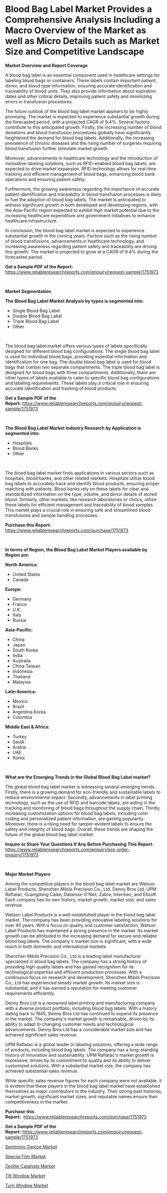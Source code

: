 <p><h1>Blood Bag Label Market Provides a Comprehensive Analysis Including a Macro Overview of the Market as well as Micro Details such as Market Size and Competitive Landscape</h1></p><p><strong>Market Overview and Report Coverage</strong></p>
<p><p>A blood bag label is an essential component used in healthcare settings for labeling blood bags or containers. These labels contain important patient, donor, and blood type information, ensuring accurate identification and traceability of blood units. They also provide information about expiration dates and other critical details, improving patient safety and minimizing errors in transfusion procedures.</p><p>The future outlook of the blood bag label market appears to be highly promising. The market is expected to experience substantial growth during the forecasted period, with a projected CAGR of 9.4%. Several factors contribute to this anticipated growth. Firstly, the increasing number of blood donations and blood transfusion procedures globally have significantly heightened the demand for blood bag labels. Additionally, the increasing prevalence of chronic diseases and the rising number of surgeries requiring blood transfusion further stimulate market growth.</p><p>Moreover, advancements in healthcare technology and the introduction of innovative labeling solutions, such as RFID-enabled blood bag labels, are expected to drive market expansion. RFID technology allows for real-time tracking and efficient management of blood bags, enhancing blood bank operations and ensuring patient safety.</p><p>Furthermore, the growing awareness regarding the importance of accurate patient identification and traceability in blood transfusion processes is likely to fuel the adoption of blood bag labels. The market is anticipated to witness significant growth in both developed and developing regions, with the Asia-Pacific region expected to exhibit high market potential due to the increasing healthcare expenditure and government initiatives to enhance healthcare infrastructure.</p><p>In conclusion, the blood bag label market is expected to experience substantial growth in the coming years. Factors such as the rising number of blood transfusions, advancements in healthcare technology, and increasing awareness regarding patient safety and traceability are driving this growth. The market is projected to grow at a CAGR of 9.4% during the forecasted period.</p></p>
<p><strong>Get a Sample PDF of the Report:</strong> <a href="https://www.reliableresearchreports.com/enquiry/request-sample/1751973">https://www.reliableresearchreports.com/enquiry/request-sample/1751973</a></p>
<p>&nbsp;</p>
<p><strong>Market Segmentation</strong></p>
<p><strong>The Blood Bag Label Market Analysis by types is segmented into:</strong></p>
<p><ul><li>Single Blood Bag Label</li><li>Double Blood Bag Label</li><li>Triple Blood Bag Label</li><li>Other</li></ul></p>
<p>&nbsp;</p>
<p><p>The blood bag label market offers various types of labels specifically designed for different blood bag configurations. The single blood bag label is used for individual blood bags, providing essential information and identification for one bag. The double blood bag label is used for blood bags that contain two separate compartments. The triple blood bag label is designed for blood bags with three compartments. Additionally, there are other types of labels available to cater to specific blood bag configurations and labeling requirements. These labels play a critical role in ensuring accurate identification and tracking of blood products.</p></p>
<p><strong>Get a Sample PDF of the Report:</strong>&nbsp;<a href="https://www.reliableresearchreports.com/enquiry/request-sample/1751973">https://www.reliableresearchreports.com/enquiry/request-sample/1751973</a></p>
<p>&nbsp;</p>
<p><strong>The Blood Bag Label Market Industry Research by Application is segmented into:</strong></p>
<p><ul><li>Hospitals</li><li>Blood Banks</li><li>Other</li></ul></p>
<p>&nbsp;</p>
<p><p>The blood bag label market finds applications in various sectors such as hospitals, blood banks, and other related markets. Hospitals utilize blood bag labels to accurately track and identify blood products, ensuring proper matching with patients. Blood banks rely on these labels for clear and standardized information on the type, volume, and donor details of stored blood. Similarly, other markets, like research laboratories or clinics, utilize these labels for efficient management and traceability of blood samples. This market plays a crucial role in ensuring safe and streamlined blood transfusions and sample handling processes.</p></p>
<p><strong>Purchase this Report:</strong>&nbsp; <a href="https://www.reliableresearchreports.com/purchase/1751973">https://www.reliableresearchreports.com/purchase/1751973</a></p>
<p>&nbsp;</p>
<p><strong>In terms of Region, the Blood Bag Label Market Players available by Region are:</strong></p>
<p>
    <p> <strong> North America: </strong>
        <ul>
            <li>United States</li>
            <li>Canada</li>
        </ul>
        </p> 
    <p> <strong> Europe: </strong>
        <ul>
            <li>Germany</li>
            <li>France</li>
            <li>U.K.</li>
            <li>Italy</li>
            <li>Russia</li>
        </ul>
        </p> 
    <p> <strong> Asia-Pacific: </strong>
        <ul>
            <li>China</li>
            <li>Japan</li>
            <li>South Korea</li>
            <li>India</li>
            <li>Australia</li>
            <li>China Taiwan</li>
            <li>Indonesia</li>
            <li>Thailand</li>
            <li>Malaysia</li>
        </ul>
        </p> 
    <p> <strong> Latin America: </strong>
        <ul>
            <li>Mexico</li>
            <li>Brazil</li>
            <li>Argentina Korea</li>
            <li>Colombia</li>
        </ul>
        </p> 
    <p> <strong> Middle East & Africa: </strong>
        <ul>
            <li>Turkey</li>
            <li>Saudi</li>
            <li>Arabia</li>
            <li>UAE</li>
            <li>Korea</li>
        </ul>
    </p>
    </p>
<p>&nbsp;</p>
<p><strong>What are the Emerging Trends in the Global Blood Bag Label market?</strong></p>
<p><p>The global blood bag label market is witnessing several emerging trends. Firstly, there is a growing demand for eco-friendly and sustainable labels to reduce environmental impact. Secondly, advancements in label printing technology, such as the use of RFID and barcode labels, are aiding in the tracking and monitoring of blood bags throughout the supply chain. Thirdly, increasing customization options for blood bag labels, including color coding and personalized patient information, are gaining popularity. Moreover, there is a rising need for tamper-evident labels to ensure the safety and integrity of blood bags. Overall, these trends are shaping the future of the global blood bag label market.</p></p>
<p><strong>Inquire or Share Your Questions If Any Before Purchasing This Report</strong>- <a href="https://www.reliableresearchreports.com/enquiry/pre-order-enquiry/1751973">https://www.reliableresearchreports.com/enquiry/pre-order-enquiry/1751973</a></p>
<p>&nbsp;</p>
<p><strong>Major Market Players</strong></p>
<p><p>Among the competitive players in the blood bag label market are Watson Label Products, Shenzhen Mibils Precision Co., Ltd, Denny Bros Ltd, UPM Raflatac, Guangdong Caike, Datamax-O'Neil, Zabra, Intermec, and Etisoft. Each company has its own history, market growth, market size, and sales revenue.</p><p>Watson Label Products is a well-established player in the blood bag label market. The company has been providing innovative labeling solutions for over 40 years. With a focus on quality and customer satisfaction, Watson Label Products has maintained a strong presence in the market. Its market growth can be attributed to the increasing demand for secure and reliable blood bag labels. The company's market size is significant, with a wide reach in both domestic and international markets.</p><p>Shenzhen Mibils Precision Co., Ltd is a leading label manufacturer specialized in blood bag labels. The company has a strong history of providing high-quality labels and has gained recognition for its technological expertise and efficient production processes. With a continuous focus on research and development, Shenzhen Mibils Precision Co., Ltd has experienced steady market growth. Its market size is substantial, and it has earned a reputation for meeting customer requirements efficiently.</p><p>Denny Bros Ltd is a renowned label printing and manufacturing company with a diverse product portfolio, including blood bag labels. With a history dating back to 1945, Denny Bros Ltd has continued to expand its presence in the market. The company's market growth is remarkable, driven by its ability to adapt to changing customer needs and technological advancements. Denny Bros Ltd has a considerable market size and has achieved significant sales revenue.</p><p>UPM Raflatac is a global leader in labeling solutions, offering a wide range of products, including blood bag labels. The company has a long-standing history of innovation and sustainability. UPM Raflatac's market growth is impressive, driven by its commitment to quality and its ability to deliver customized solutions. With a substantial market size, the company has achieved substantial sales revenue.</p><p>While specific sales revenue figures for each company were not available, it is evident that these players in the blood bag label market have established themselves as major contributors to the industry. Their strong past histories, market growth, significant market sizes, and reputable names ensure their competitiveness in the market.</p></p>
<p><strong>Purchase this Report:</strong>&nbsp;&nbsp;<a href="https://www.reliableresearchreports.com/purchase/1751973">https://www.reliableresearchreports.com/purchase/1751973</a></p>
<p></p>
<p><strong>Get a Sample PDF of the Report:</strong>&nbsp;<a href="https://www.reliableresearchreports.com/enquiry/request-sample/1751973">https://www.reliableresearchreports.com/enquiry/request-sample/1751973</a></p>
<p><p><a href="https://medium.com/@darianswift1922/spintronic-device-market-the-key-to-successful-business-strategy-forecast-till-2030-7af0c4ea28ed">Spintronic Device Market</a></p><p><a href="https://github.com/merzlyukov93/Market-Research-Report-List-1/blob/main/special-film-market.md">Special Film Market</a></p><p><a href="https://github.com/sofyaavrova/Market-Research-Report-List-1/blob/main/zeolite-catalysts-market.md">Zeolite Catalysts Market</a></p><p><a href="https://medium.com/@sk99912151/tilt-window-market-comprehensive-assessment-by-type-application-and-geography-6ea35ccd95c2">Tilt Window Market</a></p><p><a href="https://medium.com/@sainreportprime/turn-window-market-furnishes-information-on-market-share-market-trends-and-market-growth-3977d4285220">Turn Window Market</a></p></p>